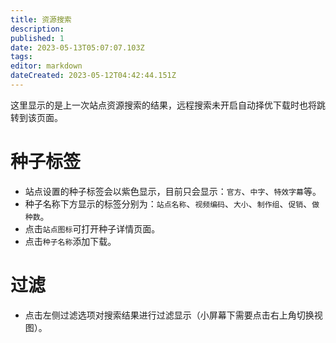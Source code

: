 ```yaml
---
title: 资源搜索
description: 
published: 1
date: 2023-05-13T05:07:07.103Z
tags: 
editor: markdown
dateCreated: 2023-05-12T04:42:44.151Z
---
```


这里显示的是上一次站点资源搜索的结果，远程搜索未开启自动择优下载时也将跳转到该页面。

# 种子标签

- 站点设置的种子标签会以紫色显示，目前只会显示：`官方`、`中字`、`特效字幕`等。
- 种子名称下方显示的标签分别为：`站点名称`、`视频编码`、`大小`、`制作组`、`促销`、`做种数`。
- 点击`站点图标`可打开种子详情页面。
- 点击`种子名称`添加下载。

# 过滤

- 点击左侧过滤选项对搜索结果进行过滤显示（小屏幕下需要点击右上角切换视图）。